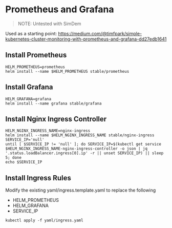 # Prometheus and Grafana

> NOTE:  Untested with SimDem

Used as a starting point:
<https://medium.com/@timfpark/simple-kubernetes-cluster-monitoring-with-prometheus-and-grafana-dd27edb1641>

## Install Prometheus

```shell
HELM_PROMETHEUS=prometheus
helm install --name $HELM_PROMETHEUS stable/prometheus
```

## Install Grafana

```shell
HELM_GRAFANA=grafana
helm install --name grafana stable/grafana
```

## Install Nginx Ingress Controller

```shell
HELM_NGINX_INGRESS_NAME=nginx-ingress
helm install --name $HELM_NGINX_INGRESS_NAME stable/nginx-ingress
SERVICE_IP='null'
until [ $SERVICE_IP != 'null' ]; do SERVICE_IP=$(kubectl get service $HELM_NGINX_INGRESS_NAME-nginx-ingress-controller -o json | jq '.status.loadBalancer.ingress[0].ip' -r || unset SERVICE_IP) || sleep 5; done
echo $SERVICE_IP
```

## Install Ingress Rules

Modify the existing yaml/ingress.template.yaml to replace the following

* HELM_PROMETHEUS
* HELM_GRAFANA
* SERVICE_IP

```shell
kubectl apply -f yaml/ingress.yaml
```